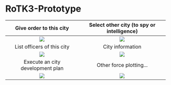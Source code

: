 # RoTK3-Prototype
 
Give order to this city|  Select other city (to spy or intelligence)
:-----------:|:------:
![](https://r96922081.github.io/images/rtk3_1.png)|![](https://r96922081.github.io/images/rtk3_2.png)
List officers of this city| City information
![](https://r96922081.github.io/images/rtk3_3.png)|![](https://r96922081.github.io/images/rtk3_4.png)
Execute an city development plan| Other force plotting...
![](https://r96922081.github.io/images/rtk3_5.png)|![](https://r96922081.github.io/images/rtk3_6.png)
